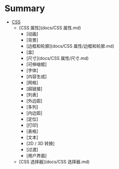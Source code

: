 # Summary

* [CSS](README.md)
    * [CSS 属性](docs/CSS 属性.md)
        * [动画]
        * [背景]
        * [边框和轮廓](docs/CSS 属性/边框和轮廓.md)
        * [盒]
        * [尺寸](docs/CSS 属性/尺寸.md)
        * [可伸缩框]
        * [字体]
        * [内容生成]
        * [网格]
        * [超链接]
        * [列表]
        * [外边距]
        * [多列]
        * [内边距]
        * [定位]
        * [打印]
        * [表格]
        * [文本]
        * [2D / 3D 转换]
        * [过渡]
        * [用户界面]
    * [CSS 选择器](docs/CSS 选择器.md)

